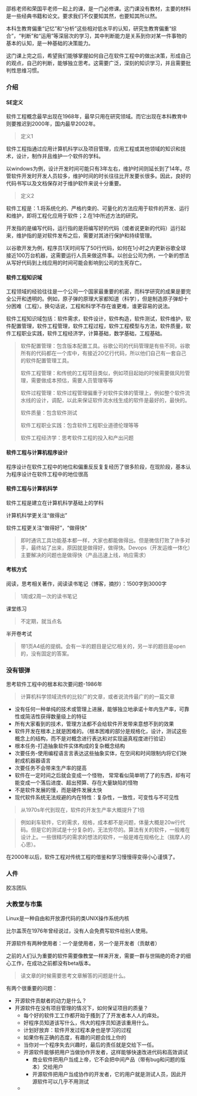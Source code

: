 邵栋老师和荣国平老师一起上的课，是一门必修课。这门课没有教材，主要的材料是一些经典书籍和论文。要求我们不仅要知其然，也要知其所以然。

本科生教育偏重“记忆”和“分析”这些相对低水平的认知，研究生教育偏重“综合”，“判断”和“运用”等深层次的学习，其中判断能力是关系到你对某一件事物的基本的认知，是一种基础的决策能力。

这门课上完之后，希望我们能够掌握如何自己在软件工程中的做出决策，形成自己的观点，自己的判断，能够独立思考。这需要广泛，深刻的知识学习，并且需要批判性思维习惯。

### 介绍

#### SE定义

软件工程概念最早出现在1968年，最早只用在研究领域。而它出现在本科教育中则要推迟到2000年，国内最早2002年。

> 定义1

软件工程指通过应用计算机科学以及项目管理，应用工程或其他领域的知识和技术，设计，制作并且维护一个软件的学科。

以windows为例，设计开发时间可能只有3年左右，维护时间则延长到了14年。尽管软件开发时开发人员较多，维护时间的时长往往比开发要长很多。因此，良好的代码书写以及文档保存对于维护软件来说十分重要。

> 定义2

软件工程是：1.将系统化的、严格约束的、可量化的方法应用于软件的开发、运行和维护，即将工程化应用于软件；2.在1中所述方法的研究。

开发指的是编写代码，运行指的是将编写好的代码（或者说更新的代码）运行起来，维护指的是对软件发布之后，需要对其进行保护和持续管理。

以谷歌开发为例，程序员1天时间写了50行代码，如何在1小时之内更新谷歌全球接近100万台机器，这需要运行人员来做这件事。以创业公司为例，一个新的想法从写好代码到上线应用的时间可能会影响到公司的生死存亡。

#### 软件工程知识域

工程领域的经验往往是一个公司一个国家最重要的机密，而科学研究的成果是要完全公开和透明的。例如，原子弹的原理大家都知道（科学），但是制造原子弹却十分困难（工程）。换句话说，工程和科学不存在谁更难，谁更容易的说法。

软件工程知识域包括：软件需求，软件设计，软件构造，软件测试，软件维护，软件配置管理，软件工程管理，软件工程过程，软件工程模型与方法，软件质量，软件工程职业实践，软件工程经济学，计算基础，数学基础，工程基础。

> 软件配置管理：包含版本配置工具。谷歌公司的代码管理是有些不同，谷歌所有的代码都在一个库中，有接近20亿行代码，所以他们自己有一套自己的软件配置管理工具。
>
> 软件工程管理：和传统的工程项目类似，例如项目起始的时候需要做风险管理，需要做成本预估，需要人员管理等等
>
> 软件过程管理：软件过程管理偏重于对软件实体的管理上，例如整个软件流水线的设计，调配，以此来保证软件流水线生成的软件是最好的，最快的。
>
> 软件质量：包含软件测试
>
> 软件工程职业实践：包含软件工程职业道德伦理等等
>
> 软件工程经济学：思考软件工程的投入和产出问题

#### 软件工程与计算机程序设计

程序设计在软件工程中的地位和偏重反反复复经历了很多阶段，在现阶段，基本认为程序设计在软件工程中的地位很高

#### 软件工程与计算机科学

软件工程是建立在计算机科学基础上的学科

计算机科学更关注“做得出”

软件工程更关注“做得好”，“做得快”

> 即时通讯工具功能基本都一样，大家也都能做得出。但是微信打败了许多对手，最终站了出来，原因就是做得好，做得快。Devops（开发运维一体化）主要解决的问题也是做得快（产品迅速上线，响应需求）

#### 考核方式

阅读，思考相关著作，阅读读书笔记（博客，摘抄）：1500字到3000字

> 1周或2周一次的读书笔记

课堂练习

> 不定期，就当点名

半开卷考试

> 带1页A4纸的提纲。会有一半的题目是记忆相关的，另一半的题目是open的，没有固定的答案。

###  没有银弹

思考软件工程中的根本和次要问题-1986年

> 计算机科学领域流传的比较广的文章，或者说流传最广的的一篇文章

- 没有任何一种单纯的技术或管理上进展，能够独立地承诺十年内生产率，可靠性或简洁性获得数量级上的特征
- 所有大家看到的技术，管理方法都不会给软件开发带来意想不到的效果
- 软件开发在根本上就是困难的。（根本困难的部分是规格化，设计，测试这些概念上的结构，而不是对概念进行表达和对实现逼真程度进行验证）
- 根本任务-打造抽象软件实体构成的复杂概念结构
- 次要任务-使⽤编程语⾔言表达这些抽象实体，在空间和时间限制内将它们映射成机器器语⾔
- 次要任务不会带来生产率的提高
- 软件在一定时间之后就会变成一个怪物， 常常看似简单明了了的东⻄，却有可能变成一个落后进度、超出预算、存在大量缺陷的怪物
- 不是软件发展的慢，而是硬件发展太快
- 现代软件系统无法规避的内在特性：复杂性，一致性，可变性与不可见性

> 从1970s年代到现在，软件的开发生产率大概提升了1倍

> 例如刹车软件，它的需求，规格，成本都不是问题，体量大概是20w行代码。但是它的测试是十分复杂的，无法穷尽的。算法有关的软件，一般难在设计上。一些很精巧的需求的想法的软件，一般是难在规格化上（揣摩人的心思）。

在2000年以后，软件工程对传统工程的借鉴和学习慢慢得变得小心谨慎了。

### 人件

胶冻团队

### 大教堂与市集

Linux是一种自由和开放源代码的类UNIX操作系统内核

比尔盖茨在1976年曾经说过，没有人会免费写软件给别人使用。

开源软件有两种使用者：一个是使用者，另一个是开发者（贡献者）

之前的人们认为重要的软件需要像教堂一样来开发，需要一群与世隔绝的奇才的细心工作，在成功之前都没有beta版本。

> 读文章的时候需要思考文章解答的问题是什么。

有两个很重要的问题：

- 开源软件贡献者的动力是什么？
- 开源软件在没有项目管理的情况下，如何保证项目的质量？
  - 每个好的软件⼯工作都开始于搔到了了开发者本⼈人的痒处。 
  - 好程序员知道该写什么，伟大的程序员知道该重用什么。
  - 计划好放弃：软件开发过程本身也是学习的过程
  - 如果你有正确的态度，有趣的问题会找上你的
  - 当你对一个程序失去兴趣时，最后的责任就是交给下一任。
  - 开源软件能够把用户当做协作开发者，这样能够快速改进代码和高效调试
    - 商业软件把用户当成上帝，它不会把中间产品（带有bug和问题的版本）交给用户
    - 开源软件把用户当成协作的开发者，它的用户就是测试人员，因此开源软件可以几乎不用测试
  - 